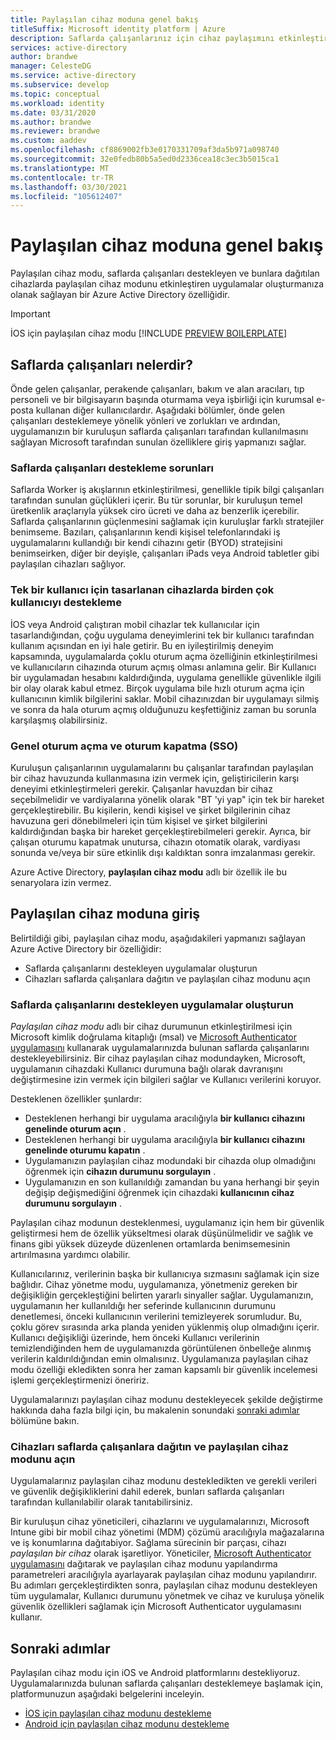 ```yaml
---
title: Paylaşılan cihaz moduna genel bakış
titleSuffix: Microsoft identity platform | Azure
description: Saflarda çalışanlarınız için cihaz paylaşımını etkinleştirmek üzere paylaşılan cihaz modu hakkında bilgi edinin.
services: active-directory
author: brandwe
manager: CelesteDG
ms.service: active-directory
ms.subservice: develop
ms.topic: conceptual
ms.workload: identity
ms.date: 03/31/2020
ms.author: brandwe
ms.reviewer: brandwe
ms.custom: aaddev
ms.openlocfilehash: cf8869002fb3e0170331709af3da5b971a098740
ms.sourcegitcommit: 32e0fedb80b5a5ed0d2336cea18c3ec3b5015ca1
ms.translationtype: MT
ms.contentlocale: tr-TR
ms.lasthandoff: 03/30/2021
ms.locfileid: "105612407"
---
```

# <a name="overview-of-shared-device-mode"></a>Paylaşılan cihaz moduna genel bakış

Paylaşılan cihaz modu, saflarda çalışanları destekleyen ve bunlara dağıtılan cihazlarda paylaşılan cihaz modunu etkinleştiren uygulamalar oluşturmanıza olanak sağlayan bir Azure Active Directory özelliğidir.

>[!IMPORTANT]
> İOS için paylaşılan cihaz modu [!INCLUDE [PREVIEW BOILERPLATE](../../../includes/active-directory-develop-preview.md)]

## <a name="what-are-frontline-workers"></a>Saflarda çalışanları nelerdir?

Önde gelen çalışanlar, perakende çalışanları, bakım ve alan aracıları, tıp personeli ve bir bilgisayarın başında oturmama veya işbirliği için kurumsal e-posta kullanan diğer kullanıcılardır. Aşağıdaki bölümler, önde gelen çalışanları desteklemeye yönelik yönleri ve zorlukları ve ardından, uygulamanızın bir kuruluşun saflarda çalışanları tarafından kullanılmasını sağlayan Microsoft tarafından sunulan özelliklere giriş yapmanızı sağlar.

### <a name="challenges-of-supporting-frontline-workers"></a>Saflarda çalışanları destekleme sorunları

Saflarda Worker iş akışlarının etkinleştirilmesi, genellikle tipik bilgi çalışanları tarafından sunulan güçlükleri içerir. Bu tür sorunlar, bir kuruluşun temel üretkenlik araçlarıyla yüksek ciro ücreti ve daha az benzerlik içerebilir. Saflarda çalışanlarının güçlenmesini sağlamak için kuruluşlar farklı stratejiler benimseme. Bazıları, çalışanlarının kendi kişisel telefonlarındaki iş uygulamalarını kullandığı bir kendi cihazını getir (BYOD) stratejisini benimseirken, diğer bir deyişle, çalışanları iPads veya Android tabletler gibi paylaşılan cihazları sağlıyor.

### <a name="supporting-multiple-users-on-devices-designed-for-one-user"></a>Tek bir kullanıcı için tasarlanan cihazlarda birden çok kullanıcıyı destekleme

İOS veya Android çalıştıran mobil cihazlar tek kullanıcılar için tasarlandığından, çoğu uygulama deneyimlerini tek bir kullanıcı tarafından kullanım açısından en iyi hale getirir. Bu en iyileştirilmiş deneyim kapsamında, uygulamalarda çoklu oturum açma özelliğinin etkinleştirilmesi ve kullanıcıların cihazında oturum açmış olması anlamına gelir. Bir Kullanıcı bir uygulamadan hesabını kaldırdığında, uygulama genellikle güvenlikle ilgili bir olay olarak kabul etmez. Birçok uygulama bile hızlı oturum açma için kullanıcının kimlik bilgilerini saklar. Mobil cihazınızdan bir uygulamayı silmiş ve sonra da hala oturum açmış olduğunuzu keşfettiğiniz zaman bu sorunla karşılaşmış olabilirsiniz.

### <a name="global-sign-in-and-sign-out-sso"></a>Genel oturum açma ve oturum kapatma (SSO)

Kuruluşun çalışanlarının uygulamalarını bu çalışanlar tarafından paylaşılan bir cihaz havuzunda kullanmasına izin vermek için, geliştiricilerin karşı deneyimi etkinleştirmeleri gerekir. Çalışanlar havuzdan bir cihaz seçebilmelidir ve vardiyalarına yönelik olarak "BT 'yi yap" için tek bir hareket gerçekleştirebilir. Bu kişilerin, kendi kişisel ve şirket bilgilerinin cihaz havuzuna geri dönebilmeleri için tüm kişisel ve şirket bilgilerini kaldırdığından başka bir hareket gerçekleştirebilmeleri gerekir. Ayrıca, bir çalışan oturumu kapatmak unutursa, cihazın otomatik olarak, vardiyası sonunda ve/veya bir süre etkinlik dışı kaldıktan sonra imzalanması gerekir.

Azure Active Directory, **paylaşılan cihaz modu** adlı bir özellik ile bu senaryolara izin vermez.

## <a name="introducing-shared-device-mode"></a>Paylaşılan cihaz moduna giriş

Belirtildiği gibi, paylaşılan cihaz modu, aşağıdakileri yapmanızı sağlayan Azure Active Directory bir özelliğidir:

* Saflarda çalışanlarını destekleyen uygulamalar oluşturun
* Cihazları saflarda çalışanlara dağıtın ve paylaşılan cihaz modunu açın

### <a name="build-applications-that-support-frontline-workers"></a>Saflarda çalışanlarını destekleyen uygulamalar oluşturun

*Paylaşılan cihaz modu* adlı bir cihaz durumunun etkinleştirilmesi için Microsoft kimlik doğrulama kitaplığı (msal) ve [Microsoft Authenticator uygulamasını](../user-help/user-help-auth-app-overview.md) kullanarak uygulamalarınızda bulunan saflarda çalışanlarını destekleyebilirsiniz. Bir cihaz paylaşılan cihaz modundayken, Microsoft, uygulamanın cihazdaki Kullanıcı durumuna bağlı olarak davranışını değiştirmesine izin vermek için bilgileri sağlar ve Kullanıcı verilerini koruyor.

Desteklenen özellikler şunlardır:

* Desteklenen herhangi bir uygulama aracılığıyla **bir kullanıcı cihazını genelinde oturum açın** .
* Desteklenen herhangi bir uygulama aracılığıyla **bir kullanıcı cihazını genelinde oturumu kapatın** .
* Uygulamanızın paylaşılan cihaz modundaki bir cihazda olup olmadığını öğrenmek için **cihazın durumunu sorgulayın** .
* Uygulamanızın en son kullanıldığı zamandan bu yana herhangi bir şeyin değişip değişmediğini öğrenmek için cihazdaki **kullanıcının cihaz durumunu sorgulayın** .

Paylaşılan cihaz modunun desteklenmesi, uygulamanız için hem bir güvenlik geliştirmesi hem de özellik yükseltmesi olarak düşünülmelidir ve sağlık ve finans gibi yüksek düzeyde düzenlenen ortamlarda benimsemesinin artırılmasına yardımcı olabilir.

Kullanıcılarınız, verilerinin başka bir kullanıcıya sızmasını sağlamak için size bağlıdır. Cihaz yönetme modu, uygulamanıza, yönetmeniz gereken bir değişikliğin gerçekleştiğini belirten yararlı sinyaller sağlar. Uygulamanızın, uygulamanın her kullanıldığı her seferinde kullanıcının durumunu denetlemesi, önceki kullanıcının verilerini temizleyerek sorumludur. Bu, çoklu görev sırasında arka planda yeniden yüklenmiş olup olmadığını içerir. Kullanıcı değişikliği üzerinde, hem önceki Kullanıcı verilerinin temizlendiğinden hem de uygulamanızda görüntülenen önbelleğe alınmış verilerin kaldırıldığından emin olmalısınız. Uygulamanıza paylaşılan cihaz modu özelliği ekledikten sonra her zaman kapsamlı bir güvenlik incelemesi işlemi gerçekleştirmenizi öneririz.

Uygulamalarınızı paylaşılan cihaz modunu destekleyecek şekilde değiştirme hakkında daha fazla bilgi için, bu makalenin sonundaki [sonraki adımlar](#next-steps) bölümüne bakın.

### <a name="deploy-devices-to-frontline-workers-and-turn-on-shared-device-mode"></a>Cihazları saflarda çalışanlara dağıtın ve paylaşılan cihaz modunu açın

Uygulamalarınız paylaşılan cihaz modunu destekledikten ve gerekli verileri ve güvenlik değişikliklerini dahil ederek, bunları saflarda çalışanları tarafından kullanılabilir olarak tanıtabilirsiniz.

Bir kuruluşun cihaz yöneticileri, cihazlarını ve uygulamalarınızı, Microsoft Intune gibi bir mobil cihaz yönetimi (MDM) çözümü aracılığıyla mağazalarına ve iş konumlarına dağıtabiyor. Sağlama sürecinin bir parçası, cihazı *paylaşılan bir cihaz* olarak işaretliyor. Yöneticiler, [Microsoft Authenticator uygulamasını](../user-help/user-help-auth-app-overview.md) dağıtarak ve paylaşılan cihaz modunu yapılandırma parametreleri aracılığıyla ayarlayarak paylaşılan cihaz modunu yapılandırır. Bu adımları gerçekleştirdikten sonra, paylaşılan cihaz modunu destekleyen tüm uygulamalar, Kullanıcı durumunu yönetmek ve cihaz ve kuruluşa yönelik güvenlik özellikleri sağlamak için Microsoft Authenticator uygulamasını kullanır.

## <a name="next-steps"></a>Sonraki adımlar

Paylaşılan cihaz modu için iOS ve Android platformlarını destekliyoruz. Uygulamalarınızda bulunan saflarda çalışanları desteklemeye başlamak için, platformunuzun aşağıdaki belgelerini inceleyin.

* [İOS için paylaşılan cihaz modunu destekleme](msal-ios-shared-devices.md)
* [Android için paylaşılan cihaz modunu destekleme](msal-android-shared-devices.md)

